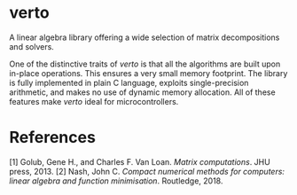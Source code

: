 # verto
A linear algebra library offering a wide selection of matrix decompositions and solvers.

One of the distinctive traits of *verto* is that all the algorithms are built upon in-place operations. This ensures a very small memory footprint. The library is fully implemented in plain C language, exploits single-precision arithmetic, and makes no use of dynamic memory allocation. All of these features make *verto* ideal for microcontrollers.

# References
[1] Golub, Gene H., and Charles F. Van Loan. *Matrix computations*. JHU press, 2013.
[2] Nash, John C. *Compact numerical methods for computers: linear algebra and function minimisation*. Routledge, 2018.
